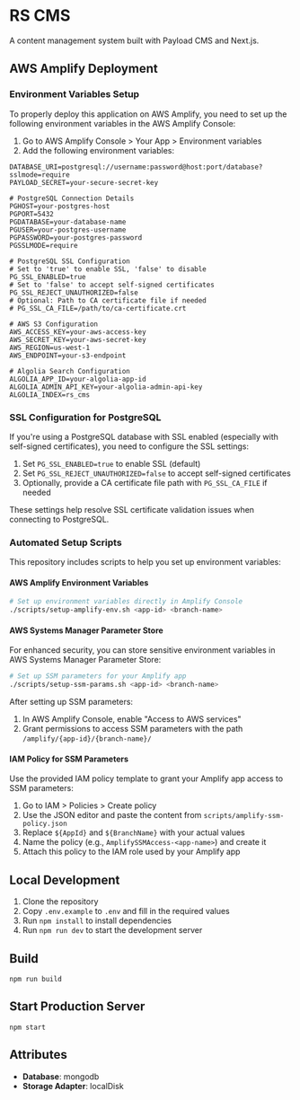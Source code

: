 # RS CMS

A content management system built with Payload CMS and Next.js.

## AWS Amplify Deployment

### Environment Variables Setup

To properly deploy this application on AWS Amplify, you need to set up the following environment variables in the AWS Amplify Console:

1. Go to AWS Amplify Console > Your App > Environment variables
2. Add the following environment variables:

```
DATABASE_URI=postgresql://username:password@host:port/database?sslmode=require
PAYLOAD_SECRET=your-secure-secret-key

# PostgreSQL Connection Details
PGHOST=your-postgres-host
PGPORT=5432
PGDATABASE=your-database-name
PGUSER=your-postgres-username
PGPASSWORD=your-postgres-password
PGSSLMODE=require

# PostgreSQL SSL Configuration
# Set to 'true' to enable SSL, 'false' to disable
PG_SSL_ENABLED=true
# Set to 'false' to accept self-signed certificates
PG_SSL_REJECT_UNAUTHORIZED=false
# Optional: Path to CA certificate file if needed
# PG_SSL_CA_FILE=/path/to/ca-certificate.crt

# AWS S3 Configuration
AWS_ACCESS_KEY=your-aws-access-key
AWS_SECRET_KEY=your-aws-secret-key
AWS_REGION=us-west-1
AWS_ENDPOINT=your-s3-endpoint

# Algolia Search Configuration
ALGOLIA_APP_ID=your-algolia-app-id
ALGOLIA_ADMIN_API_KEY=your-algolia-admin-api-key
ALGOLIA_INDEX=rs_cms
```

### SSL Configuration for PostgreSQL

If you're using a PostgreSQL database with SSL enabled (especially with self-signed certificates), you need to configure the SSL settings:

1. Set `PG_SSL_ENABLED=true` to enable SSL (default)
2. Set `PG_SSL_REJECT_UNAUTHORIZED=false` to accept self-signed certificates
3. Optionally, provide a CA certificate file path with `PG_SSL_CA_FILE` if needed

These settings help resolve SSL certificate validation issues when connecting to PostgreSQL.

### Automated Setup Scripts

This repository includes scripts to help you set up environment variables:

#### AWS Amplify Environment Variables

```bash
# Set up environment variables directly in Amplify Console
./scripts/setup-amplify-env.sh <app-id> <branch-name>
```

#### AWS Systems Manager Parameter Store

For enhanced security, you can store sensitive environment variables in AWS Systems Manager Parameter Store:

```bash
# Set up SSM parameters for your Amplify app
./scripts/setup-ssm-params.sh <app-id> <branch-name>
```

After setting up SSM parameters:

1. In AWS Amplify Console, enable "Access to AWS services" 
2. Grant permissions to access SSM parameters with the path `/amplify/{app-id}/{branch-name}/`

#### IAM Policy for SSM Parameters

Use the provided IAM policy template to grant your Amplify app access to SSM parameters:

1. Go to IAM > Policies > Create policy
2. Use the JSON editor and paste the content from `scripts/amplify-ssm-policy.json`
3. Replace `${AppId}` and `${BranchName}` with your actual values
4. Name the policy (e.g., `AmplifySSMAccess-<app-name>`) and create it
5. Attach this policy to the IAM role used by your Amplify app

## Local Development

1. Clone the repository
2. Copy `.env.example` to `.env` and fill in the required values
3. Run `npm install` to install dependencies
4. Run `npm run dev` to start the development server

## Build

```
npm run build
```

## Start Production Server

```
npm start
```

## Attributes

- **Database**: mongodb
- **Storage Adapter**: localDisk
